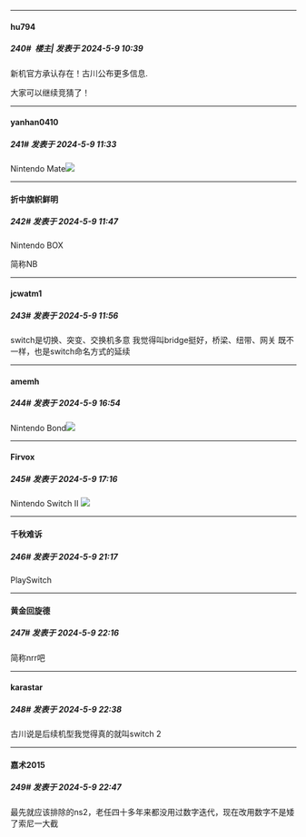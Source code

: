 ﻿
*****

####  hu794  
##### 240#         楼主| 发表于 2024-5-9 10:39

新机官方承认存在！古川公布更多信息.

大家可以继续竞猜了！


*****

####  yanhan0410  
##### 241#       发表于 2024-5-9 11:33

Nintendo Mate<img src="https://static.saraba1st.com/image/smiley/face2017/037.png" referrerpolicy="no-referrer">


*****

####  折中旗帜鲜明  
##### 242#       发表于 2024-5-9 11:47

Nintendo BOX

简称NB


*****

####  jcwatm1  
##### 243#       发表于 2024-5-9 11:56

switch是切换、突变、交换机多意
我觉得叫bridge挺好，桥梁、纽带、网关
既不一样，也是switch命名方式的延续


*****

####  amemh  
##### 244#       发表于 2024-5-9 16:54

Nintendo Bond<img src="https://static.saraba1st.com/image/smiley/face2017/037.png" referrerpolicy="no-referrer">


*****

####  Firvox  
##### 245#       发表于 2024-5-9 17:16

Nintendo Switch II <img src="https://static.saraba1st.com/image/smiley/face2017/067.png" referrerpolicy="no-referrer">


*****

####  千秋难诉  
##### 246#       发表于 2024-5-9 21:17

PlaySwitch


*****

####  黄金回旋德  
##### 247#       发表于 2024-5-9 22:16

简称nrr吧


*****

####  karastar  
##### 248#       发表于 2024-5-9 22:38

古川说是后续机型我觉得真的就叫switch 2


*****

####  嘉术2015  
##### 249#       发表于 2024-5-9 22:47

最先就应该排除的ns2，老任四十多年来都没用过数字迭代，现在改用数字不是矮了索尼一大截

